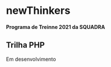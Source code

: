 # newThinkers
<h4>Programa de Treinne 2021 da SQUADRA</h4>


<h2>Trilha PHP</h2>
<p>Em desenvolvimento</p>
